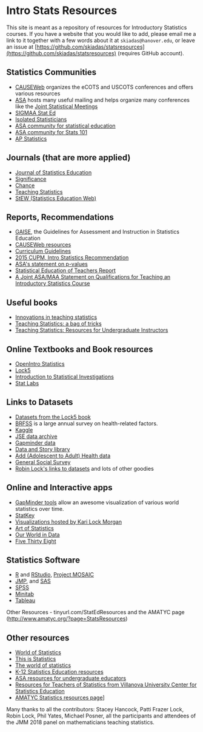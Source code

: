 # Intro Stats Resources

This site is meant as a repository of resources for Introductory Statistics courses. If you have a website that you would like to add, please email me a link to it together with a few words about it at `skiadas@hanover.edu`, or leave an issue at [https://github.com/skiadas/statsresources](https://github.com/skiadas/statsresources) (requires GitHub account).

## Statistics Communities

- [CAUSEWeb](https://www.causeweb.org) organizes the eCOTS and USCOTS conferences and offers various resources
- [ASA](http://www.amstat.org/) hosts many useful mailing and helps organize many conferences like the [Joint Statistical Meetings](http://www.amstat.org/ASA/Meetings/Joint-Statistical-Meetings.aspx)
- [SIGMAA Stat Ed](http://sigmaa.maa.org/stat-ed/)
- [Isolated Statisticians](http://ww2.amstat.org/committees/isostat/isostat.html)
- [ASA community for statistical education](http://community.amstat.org/statisticaleducationsection/home)
- [ASA community for Stats 101](http://community.amstat.org/stats101/home)
- [AP Statistics](https://apcommunity.collegeboard.org/web/apstatistics)

## Journals (that are more applied)

- [Journal of Statistics Education](https://ww2.amstat.org/publications/jse/)
- [Significance](https://www.significancemagazine.com/)
- [Chance](https://chance.amstat.org/)
- [Teaching Statistics](http://onlinelibrary.wiley.com/journal/10.1111/(ISSN)1467-9639)
- [StEW (Statistics Education Web)](http://www.amstat.org/ASA/Education/STEW/home.aspx)

## Reports, Recommendations

- [GAISE](http://www.amstat.org/asa/files/pdfs/GAISE/GaiseCollege_Full.pdf), the Guidelines for Assessment and Instruction in Statistics Education
- [CAUSEWeb resources](https://www.causeweb.org/cause/professional-development)
- [Curriculum Guidelines](http://www.amstat.org/asa/files/pdfs/EDU-guidelines2014-11-15.pdf)
- [2015 CUPM, Intro Statistics Recommendation](https://www.maa.org/sites/default/files/AppliedStatDataAnalysis.pdf)
- [ASA's statement on p-values](http://amstat.tandfonline.com/doi/pdf/10.1080/00031305.2016.1154108)
- [Statistical Education of Teachers Report](http://www.amstat.org/asa/files/pdfs/EDU-SET.pdf)
- [A Joint ASA/MAA Statement on Qualifications for Teaching an Introductory Statistics Course](https://www.maa.org/programs/faculty-and-departments/curriculum-department-guidelines-recommendations/joint-statement-teaching-intro-stats)



## Useful books

- [Innovations in teaching statistics](https://www.maa.org/press/maa-reviews/innovations-in-teaching-statistics)
- [Teaching Statistics: a bag of tricks](https://www.maa.org/press/maa-reviews/teaching-statistics-a-bag-of-tricks-0)
- [Teaching Statistics: Resources for Undergraduate Instructors](https://www.maa.org/press/maa-reviews/teaching-statistics-resources-for-undergraduate-instructors)

## Online Textbooks and Book resources

- [OpenIntro Statistics](https://www.openintro.org/stat/)
- [Lock5](http://www.lock5stat.com/)
- [Introduction to Statistical Investigations](http://math.hope.edu/isi/)
- [Stat Labs](https://www.stat.berkeley.edu/~statlabs/)

## Links to Datasets

- [Datasets from the Lock5 book](http://www.lock5stat.com/datapage.html)
- [BRFSS](https://www.cdc.gov/brfss/index.html) is a large annual survey on health-related factors.
- [Kaggle](https://www.kaggle.com/datasets)
- [JSE data archive](http://ww2.amstat.org/publications/jse/jse_data_archive.htm)
- [Gapminder data](https://www.gapminder.org/data/)
- [Data and Story library](http://www.stat.cmu.edu/DASL/)
- [Add (Adolescent to Adult) Health data](http://www.icpsr.umich.edu/icpsrweb/DSDR/studies/21600#datasetsSection)
- [General Social Survey](http://gss.norc.org/get-the-data)
- [Robin Lock's links to datasets](http://myslu.stlawu.edu/~rlock/data2016/) and lots of other goodies

## Online and Interactive apps

- [GapMinder tools](https://www.gapminder.org/tools/) allow an awesome visualization of various world statistics over time.
- [StatKey](http://www.lock5stat.com/StatKey/index.html)
- [Visualizations hosted by Kari Lock Morgan](http://www.personal.psu.edu/klm47/visualization.htm)
- [Art of Statistics](http://www.artofstat.com/webapps.html)
- [Our World in Data](https://ourworldindata.org/)
- [Five Thirty Eight](http://fivethirtyeight.com/)

## Statistics Software

- [R](https://www.r-project.org/) and [RStudio](https://www.rstudio.com/), [Project MOSAIC](http://mosaic-web.org/)
- [JMP](https://www.jmp.com/en_us/home.html), and [SAS](http://www.sas.com)
- [SPSS](https://www.ibm.com/analytics/data-science/predictive-analytics/academic-statistical-software)
- [Minitab](http://www.minitab.com/)
- [Tableau](http://www.tableau.com/)


Other Resources - tinyurl.com/StatEdResources and the AMATYC page (http://www.amatyc.org/?page=StatsResources)

## Other resources

- [World of Statistics](http://www.worldofstatistics.org/)
- [This is Statistics](http://thisisstatistics.org/)
- [The world of statistics](http://www.amstat.org/asa/education/stew/home.aspx)
- [K-12 Statistics Education resources](http://www.amstat.org/ASA/Education/K-12-Statistics-Education-Resources.aspx)
- [ASA resources for undergraduate educators](http://www.amstat.org/asa/education/undergraduate-educators.aspx)
- [Resources for Teachers of Statistics from Villanova University Center for Statistics Education](http://www1.villanova.edu/villanova/artsci/mathematics/cse/TeacherResources.html)
- [AMATYC Statistics resources page](http://www.amatyc.org/?page=StatsResources)]

Many thanks to all the contributors: Stacey Hancock, Patti Frazer Lock, Robin Lock, Phil Yates, Michael Posner, all the participants and attendees of the JMM 2018 panel on mathematicians teaching statistics.
